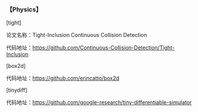 ### 【Physics】

[tight]

论文名称：Tight-Inclusion Continuous Collision Detection

代码地址：https://github.com/Continuous-Collision-Detection/Tight-Inclusion

[box2d]

代码地址：https://github.com/erincatto/box2d

[tinydiff]

代码地址：https://github.com/google-research/tiny-differentiable-simulator

